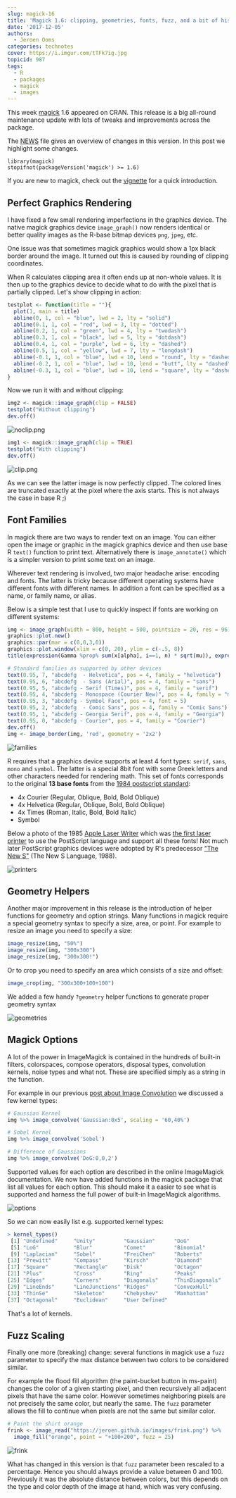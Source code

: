 ```yaml
---
slug: magick-16
title: 'Magick 1.6: clipping, geometries, fonts, fuzz, and a bit of history'
date: '2017-12-05'
authors:
  - Jeroen Ooms
categories: technotes
cover: https://i.imgur.com/tTFk7ig.jpg
topicid: 987
tags:
  - R
  - packages
  - magick
  - images
---
```


This week [magick](https://cran.r-project.org/web/packages/magick/vignettes/intro.html) 1.6 appeared on CRAN. This release is a big all-round maintenance update with lots of tweaks and improvements across the package. 

The [NEWS](https://cran.r-project.org/web/packages/magick/NEWS) file gives an overview of changes in this version. In this post we highlight some changes.


```{r}
library(magick)
stopifnot(packageVersion('magick') >= 1.6)
```

If you are new to magick, check out the [vignette](https://cran.r-project.org/web/packages/magick/vignettes/intro.html) for a quick introduction.

## Perfect Graphics Rendering

I have fixed a few small rendering imperfections in the graphics device. The native magick graphics device `image_graph()` now renders identical or better quality images as the R-base bitmap devices `png`, `jpeg`, etc.

One issue was that sometimes magick graphics would show a 1px black border around the image. It turned out this is caused by rounding of clipping coordinates. 

When R calculates clipping area it often ends up at non-whole values. It is then up to the graphics device to decide what to do with the pixel that is partially clipped. Let's show clipping in action:

```r
testplot <- function(title = ""){
  plot(1, main = title)
  abline(0, 1, col = "blue", lwd = 2, lty = "solid")
  abline(0.1, 1, col = "red", lwd = 3, lty = "dotted")
  abline(0.2, 1, col = "green", lwd = 4, lty = "twodash")
  abline(0.3, 1, col = "black", lwd = 5, lty = "dotdash")
  abline(0.4, 1, col = "purple", lwd = 6, lty = "dashed")
  abline(0.5, 1, col = "yellow", lwd = 7, lty = "longdash")
  abline(-0.1, 1, col = "blue", lwd = 10, lend = "round", lty = "dashed")
  abline(-0.2, 1, col = "blue", lwd = 10, lend = "butt", lty = "dashed")
  abline(-0.3, 1, col = "blue", lwd = 10, lend = "square", lty = "dashed")
}
```

Now we run it with and without clipping:


```r
img2 <- magick::image_graph(clip = FALSE)
testplot("Without clipping")
dev.off()
```

![noclip.png](https://i.imgur.com/TtpjlLq.png)

```r
img1 <- magick::image_graph(clip = TRUE)
testplot("With clipping")
dev.off()
```

![clip.png](https://i.imgur.com/JbWMElL.png)

As we can see the latter image is now perfectly clipped. The colored lines are truncated exactly at the pixel where the axis starts. This is not always the case in base R ;)

## Font Families

In magick there are two ways to render text on an image. You can either open the image or graphic in the magick graphics device and then use base R `text()` function to print text. Alternatively there is `image_annotate()` which is a simpler version to print some text on an image.

Wherever text rendering is involved, two major headache arise: encoding and fonts. The latter is tricky because different operating systems have different fonts with different names. In addition a font can be specified as a name, or family name, or alias.

Below is a simple test that I use to quickly inspect if fonts are working on different systems:

```r
img <- image_graph(width = 800, height = 500, pointsize = 20, res = 96)
graphics::plot.new()
graphics::par(mar = c(0,0,3,0))
graphics::plot.window(xlim = c(0, 20), ylim = c(-.5, 8))
title(expression(Gamma %prop% sum(x[alpha], i==1, n) * sqrt(mu)), expression(hat(x)))

# Standard families as supported by other devices
text(0.95, 7, "abcdefg  - Helvetica", pos = 4, family = "helvetica")
text(0.95, 6, "abcdefg  - Sans (Arial)", pos = 4, family = "sans")
text(0.95, 5, "abcdefg - Serif (Times)", pos = 4, family = "serif")
text(0.95, 4, "abcdefg - Monospace (Courier New)", pos = 4, family = "mono")
text(0.95, 3, "abcdefg - Symbol Face", pos = 4, font = 5)
text(0.95, 2, "abcdefg  - Comic Sans", pos = 4, family = "Comic Sans")
text(0.95, 1, "abcdefg - Georgia Serif", pos = 4, family = "Georgia")
text(0.95, 0, "abcdefg - Courier", pos = 4, family = "Courier")
dev.off()
img <- image_border(img, 'red', geometry = '2x2')
``` 

![families](https://i.imgur.com/tzIktip.png)

R requires that a graphics device supports at least 4 font types: `serif`, `sans`, `mono` and `symbol`. The latter is a special 8bit font with some Greek letters and other characters needed for rendering math. This set of fonts corresponds to the original __13 base fonts__ from the [1984 postscript standard](https://en.wikipedia.org/wiki/PostScript_fonts#Core_Font_Set):

 - 4x Courier (Regular, Oblique, Bold, Bold Oblique)
 - 4x Helvetica (Regular, Oblique, Bold, Bold Oblique)
 - 4x Times (Roman, Italic, Bold, Bold Italic)
 - Symbol

Below a photo of the 1985 [Apple Laser Writer](https://en.wikipedia.org/wiki/LaserWriter) which was [the first laser printer](https://en.wikipedia.org/wiki/PostScript_fonts#History) to use the PostScript language and support all these fonts! Not much later PostScript graphics devices were adopted by R's predecessor ["The New S"](https://en.wikipedia.org/wiki/S_(programming_language)#.22New_S.22) (The New S Language, 1988).

![printers](https://cdn2.macworld.co.uk/cmsdata/features/24596/26-01-25-laserwriter-535.jpg)

## Geometry Helpers

Another major improvement in this release is the introduction of helper functions for geometry and option strings. Many functions in magick require a special geometry syntax to specify a size, area, or point. For example to resize an image you need to specify a size:

```r
image_resize(img, "50%")
image_resize(img, "300x300")
image_resize(img, "300x300!")
```

Or to crop you need to specify an area which consists of a size and offset:

```r
image_crop(img, "300x300+100+100")
```

We added a few handy `?geometry` helper functions to generate proper geometry syntax 

![geometries](https://i.imgur.com/2jivLxi.png)

## Magick Options

A lot of the power in ImageMagick is contained in the hundreds of built-in filters, colorspaces, compose operators, disposal types, convolution kernels, noise types and what not. These are specified simply as a string in the function. 

For example in our previous [post about Image Convolution](/technotes/2017/11/02/image-convolve/) we discussed a few kernel types:

```r
# Gaussian Kernel
img %>% image_convolve('Gaussian:0x5', scaling = '60,40%')

# Sobel Kernel
img %>% image_convolve('Sobel')

# Difference of Gaussians
img %>% image_convolve('DoG:0,0,2')
```

Supported values for each option are described in the online ImageMagick documentation. We now have added functions in the magick package that list all values for each option. This should make it a easier to see what is supported and harness the full power of built-in ImageMagick algorithms.

![options](https://i.imgur.com/cid6JqU.png)

So we can now easily list e.g. supported kernel types:

```r
> kernel_types()
 [1] "Undefined"     "Unity"         "Gaussian"      "DoG"          
 [5] "LoG"           "Blur"          "Comet"         "Binomial"     
 [9] "Laplacian"     "Sobel"         "FreiChen"      "Roberts"      
[13] "Prewitt"       "Compass"       "Kirsch"        "Diamond"      
[17] "Square"        "Rectangle"     "Disk"          "Octagon"      
[21] "Plus"          "Cross"         "Ring"          "Peaks"        
[25] "Edges"         "Corners"       "Diagonals"     "ThinDiagonals"
[29] "LineEnds"      "LineJunctions" "Ridges"        "ConvexHull"   
[33] "ThinSe"        "Skeleton"      "Chebyshev"     "Manhattan"    
[37] "Octagonal"     "Euclidean"     "User Defined" 
```

That's a lot of kernels.

## Fuzz Scaling

Finally one more (breaking) change: several functions in magick use a `fuzz` parameter to specify the max distance between two colors to be considered similar.

For example the flood fill algorithm (the paint-bucket button in ms-paint) changes the color of a given starting pixel, and then recursively all adjacent pixels that have the same color. However sometimes neighboring pixels are not precisely the same color, but nearly the same. The `fuzz` parameter allows the fill to continue when pixels are not the same but similar color.

```r
# Paint the shirt orange
frink <- image_read("https://jeroen.github.io/images/frink.png") %>%
  image_fill("orange", point = "+100+200", fuzz = 25)
```

![frink](https://i.imgur.com/VwlqYWy.png)

What has changed in this version is that `fuzz` parameter been rescaled to a percentage. Hence you should always provide a value between 0 and 100. Previously it was the absolute distance between colors, but this depends on the type and color depth of the image at hand, which was very confusing.
